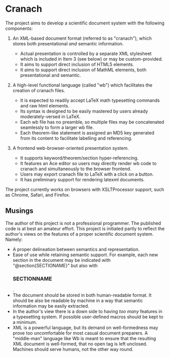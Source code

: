 # Cranach

The project aims to develop a scientific document system with the following components:

1. An XML-based document format (referred to as "cranach"), which stores both presentational *and* semantic information.  
    * Actual presentation is controlled by a separate XML stylesheet which is included in Item 3 (see below) or may be custom-provided.
    * It aims to support direct inclusion of HTML5 elements.
    * It aims to support direct inclusion of MathML elements, both presentational and semantic.

2. A high-level functional language (called "wb") which facilitates the creation of cranach files.
   * It is expected to readily accept LaTeX math typesetting commands and raw html elements.
   * Its syntax is designed to be easily mastered by users already moderately-versed in LaTeX.
   * Each wb file has no preamble, so multiple files may be concatenated seamlessly to form a larger wb file.
   * Each theorem-like statement is assigned an MD5 key generated from its content to facilitate labelling and referencing.

3. A frontend web-browser-oriented presentation system.  
   * It supports keyword/theorem/section hyper-referencing. 
   * It features an Ace editor so users may directly render wb code to cranach and simultaneously to the browser frontend.
   * Users may export cranach file to LaTeX with a click on a button.
   * It has preliminary support for rendering latexml documents.

The project currently works on browsers with XSLTProcessor support, such as Chrome, Safari, and Firefox.

## Musings

The author of this project is not a professional programmer.  The published code is at best an amateur effort.  This project is initiated partly to reflect the author's views on the features of a proper scientific document system.  Namely:
   
   * A proper delineation between semantics and representation.
   * Ease of use while retaining semantic support. For example, each new section in the document may be indicated with      "@section{SECTIONAME}" but also with <h3>    SECTIONNAME</h3>.
   * The document should be stored in both human-readable format.  It should be also be readable by machine in a way that semantic information may be easily extracted.
   * In the author's view there is a down side to having *too many* features in a typesetting system.  If possible user-defined macros should be kept to a minimum.
   * XML is a powerful language, but its demand on well-formedness may prove too uncomfortable for most casual document preparers.  A "middle-man" language like Wb is meant to ensure that the resulting XML document is well-formed, that no open tag is left unclosed.  Machines should serve humans, not the other way round.
   
